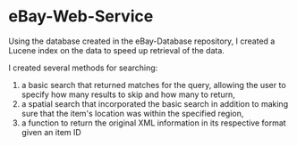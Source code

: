 # eBay-Web-Service

Using the database created in the eBay-Database repository, I created a Lucene index on the data to speed up retrieval of the data.

I created several methods for searching:
1) a basic search that returned matches for the query, allowing the user to specify how many results to skip and how many to return,
2) a spatial search that incorporated the basic search in addition to making sure that the item's location was within the specified region,
3) a function to return the original XML information in its respective format given an item ID
